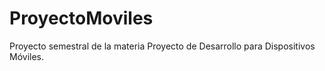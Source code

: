 # ProyectoMoviles
Proyecto semestral de la materia Proyecto de Desarrollo para Dispositivos Móviles.
